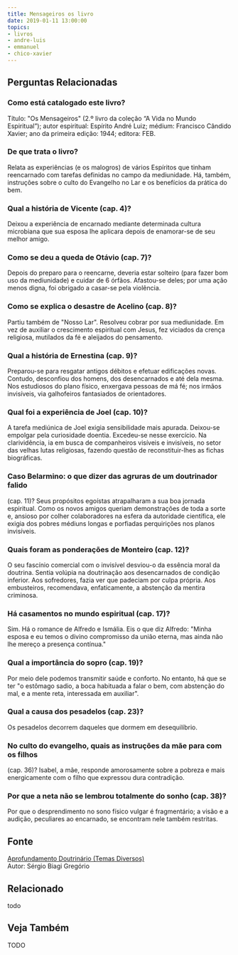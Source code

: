 ```yaml
---
title: Mensageiros os livro
date: 2019-01-11 13:00:00
topics: 
- livros
- andre-luis
- emmanuel
- chico-xavier
---
```




## Perguntas Relacionadas

### Como está catalogado este livro?
Título: "Os Mensageiros" (2.º livro da coleção “A Vida no Mundo
Espiritual”); autor espiritual: Espírito André Luiz; médium:
Francisco Cândido Xavier; ano da primeira edição: 1944; editora:
FEB.

### De que trata o livro?
Relata as experiências (e os malogros) de vários Espíritos que tinham
reencarnado com tarefas definidas no campo da mediunidade. Há, também,
instruções sobre o culto do Evangelho no Lar e os benefícios da prática
do bem.

### Qual a história de Vicente (cap. 4)?
Deixou a experiência de encarnado mediante determinada cultura
microbiana que sua esposa lhe aplicara depois de enamorar-se de seu
melhor amigo.

### Como se deu a queda de Otávio (cap. 7)?
Depois do preparo para o reencarne, deveria estar solteiro (para fazer
bom uso da mediunidade) e cuidar de 6 órfãos. Afastou-se deles; por uma
ação menos digna, foi obrigado a casar-se pela violência.

### Como se explica o desastre de Acelino (cap. 8)?
Partiu também de "Nosso Lar". Resolveu cobrar por sua mediunidade. Em
vez de auxiliar o crescimento espiritual com Jesus, fez viciados da
crença religiosa, mutilados da fé e aleijados do pensamento.

### Qual a história de Ernestina (cap. 9)?
Preparou-se para resgatar antigos débitos e efetuar edificações novas.
Contudo, desconfiou dos homens, dos desencarnados e até dela mesma. Nos
estudiosos do plano físico, enxergava pessoas de má fé; nos irmãos
invisíveis, via galhofeiros fantasiados de orientadores.

### Qual foi a experiência de Joel (cap. 10)?
A tarefa mediúnica de Joel exigia sensibilidade mais apurada. Deixou-se
empolgar pela curiosidade doentia. Excedeu-se nesse exercício. Na
clarividência, ia em busca de companheiros visíveis e invisíveis, no
setor das velhas lutas religiosas, fazendo questão de reconstituir-lhes
as fichas biográficas.

### Caso Belarmino: o que dizer das agruras de um doutrinador falido
(cap. 11)?
Seus propósitos egoístas atrapalharam a sua boa jornada espiritual. Como
os novos amigos queriam demonstrações de toda a sorte e, ansioso por
colher colaboradores na esfera da autoridade científica, ele exigia dos
pobres médiuns longas e porfiadas perquirições nos planos invisíveis.

### Quais foram as ponderações de Monteiro (cap. 12)?
O seu fascínio comercial com o invisível desviou-o da essência moral da
doutrina. Sentia volúpia na doutrinação aos desencarnados de condição
inferior. Aos sofredores, fazia ver que padeciam por culpa própria. Aos
embusteiros, recomendava, enfaticamente, a abstenção da mentira
criminosa.

### Há casamentos no mundo espiritual (cap. 17)?
Sim. Há o romance de Alfredo e Ismália. Eis o que diz Alfredo: "Minha
esposa e eu temos o divino compromisso da união eterna, mas ainda não
lhe mereço a presença contínua."

### Qual a importância do sopro (cap. 19)?
Por meio dele podemos transmitir saúde e conforto. No entanto, há que se
ter "o estômago sadio, a boca habituada a falar o bem, com abstenção do
mal, e a mente reta, interessada em auxiliar".

### Qual a causa dos pesadelos (cap. 23)?
Os pesadelos decorrem daqueles que dormem em desequilíbrio.

### No culto do evangelho, quais as instruções da mãe para com os filhos
(cap. 36)?
Isabel, a mãe, responde amorosamente sobre a pobreza e mais
energicamente com o filho que expressou dura contradição.

### Por que a neta não se lembrou totalmente do sonho (cap. 38)?
Por que o desprendimento no sono físico vulgar é fragmentário; a visão e
a audição, peculiares ao encarnado, se encontram nele também restritas.


## Fonte
[Aprofundamento Doutrinário (Temas Diversos)](https://sites.google.com/view/aprofundamentodoutrinario/mensageiros-os-livro)  
Autor: Sérgio Biagi Gregório



## Relacionado
todo

## Veja Também
TODO


